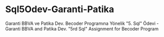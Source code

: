 # Sql5Odev-Garanti-Patika
Garanti BBVA ve Patika Dev. Becoder Programına Yönelik "5. Sql" Ödevi - Garanti BBVA and Patika Dev. "5rd Sql" Assignment for Becoder Program
